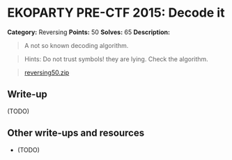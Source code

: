 # EKOPARTY PRE-CTF 2015: Decode it

**Category:** Reversing
**Points:** 50
**Solves:** 65
**Description:**

> A not so known decoding algorithm. 

> Hints: Do not trust symbols! they are lying. Check the algorithm. 

> [reversing50.zip](reversing50.zip)

## Write-up

(TODO)

## Other write-ups and resources

* (TODO)


